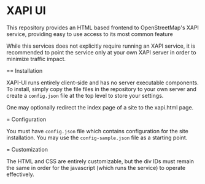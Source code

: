 XAPI UI
========

This repository provides an HTML based frontend to OpenStreetMap's
XAPI service, providing easy to use access to its most common feature

While this services does not explicitly require running an XAPI
service, it is recommended to point the service only at your own XAPI
server in order to minimize traffic impact.

== Installation

XAPI-UI runs entirely client-side and has no server executable
components. To install, simply copy the file files in the repository
to your own server and create a `config.json` file at the top level to
store your settings.

One may optionally redirect the index page of a site to the xapi.html
page.

= Configuration

You must have `config.json` file which contains configuration for the
site installation. You may use the `config-sample.json` file as a
starting point.

= Customization

The HTML and CSS are entirely customizable, but the div IDs must
remain the same in order for the javascript (which runs the service)
to operate effectively.
